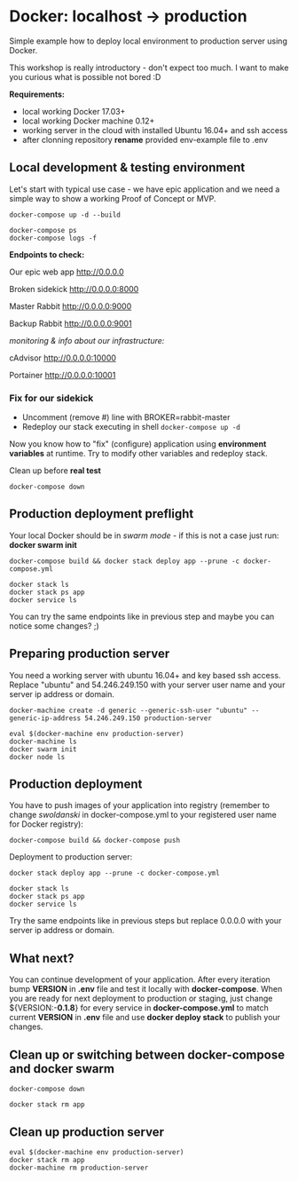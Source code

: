 # Docker: localhost -> production
Simple example how to deploy local environment to production server using Docker.

This workshop is really introductory - don't expect too much. 
I want to make you curious what is possible not bored :D

**Requirements:**
 - local working Docker 17.03+
 - local working Docker machine 0.12+
 - working server in the cloud with installed Ubuntu 16.04+ and ssh access
 - after clonning repository **rename** provided env-example file to .env

## Local development & testing environment

Let's start with typical use case - we have epic application and we need a simple way to show a working Proof of Concept or MVP.

```
docker-compose up -d --build

docker-compose ps
docker-compose logs -f

```

**Endpoints to check:**

Our epic web app http://0.0.0.0

Broken sidekick http://0.0.0.0:8000

Master Rabbit http://0.0.0.0:9000

Backup Rabbit http://0.0.0.0:9001

*monitoring & info about our infrastructure:*

cAdvisor http://0.0.0.0:10000

Portainer http://0.0.0.0:10001


### Fix for our sidekick

- Uncomment (remove #) line with BROKER=rabbit-master
- Redeploy our stack executing in shell ```docker-compose up -d```

Now you know how to "fix" (configure) application using **environment variables** at runtime. Try to modify other variables and redeploy stack.



Clean up before **real test**

```
docker-compose down
```

## Production deployment preflight

Your local Docker should be in *swarm mode* - if this is not a case just run: **docker swarm init**

```
docker-compose build && docker stack deploy app --prune -c docker-compose.yml

docker stack ls
docker stack ps app
docker service ls
```

You can try the same endpoints like in previous step and maybe you can notice some changes? ;)

## Preparing production server

You need a working server with ubuntu 16.04+ and key based ssh access.
Replace "ubuntu" and 54.246.249.150 with your server user name and your server ip address or domain.

```
docker-machine create -d generic --generic-ssh-user "ubuntu" --generic-ip-address 54.246.249.150 production-server

eval $(docker-machine env production-server)
docker-machine ls
docker swarm init
docker node ls
```

## Production deployment

You have to push images of your application into registry (remember to change _swoldanski_ in docker-compose.yml to your registered user name for Docker registry):
```
docker-compose build && docker-compose push
```

Deployment to production server:
```
docker stack deploy app --prune -c docker-compose.yml

docker stack ls
docker stack ps app
docker service ls
```

Try the same endpoints like in previous steps but replace 0.0.0.0 with your server ip address or domain.

## What next?

You can continue development of your application. After every iteration bump __VERSION__ in __.env__ file and test it locally with __docker-compose__. When you are ready for next deployment to production or staging, just change ${VERSION:-__0.1.8__} for every service in __docker-compose.yml__ to match current __VERSION__ in __.env__ file and use __docker deploy stack__ to publish your changes.


## Clean up or switching between docker-compose and docker swarm

```
docker-compose down
```

```
docker stack rm app
```

## Clean up production server

```
eval $(docker-machine env production-server)
docker stack rm app
docker-machine rm production-server
```

